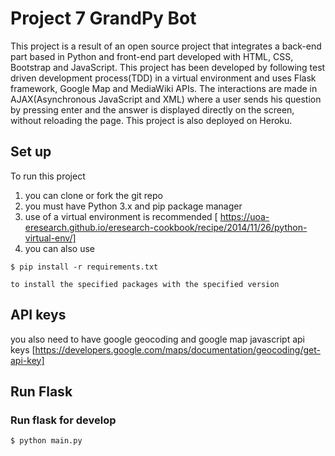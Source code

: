 # Project 7 GrandPy Bot

This project is a result of an open source project that integrates a back-end part based in Python and front-end part developed with HTML, CSS, Bootstrap and JavaScript. This project has been developed by following test driven development process(TDD) in a virtual environment and uses Flask framework, Google Map and MediaWiki APIs. The interactions are made in AJAX(Asynchronous JavaScript and XML) where a user sends his question by pressing enter and the answer is displayed directly on the screen, without reloading the page. This project is also deployed on Heroku. 

## Set up 

To run this project 
1. you can clone or fork the git repo
2. you must have Python 3.x and pip package manager
3. use of a virtual environment is recommended [ https://uoa-eresearch.github.io/eresearch-cookbook/recipe/2014/11/26/python-virtual-env/] 
4. you can also use
```
$ pip install -r requirements.txt

to install the specified packages with the specified version
``` 
## API keys 

you also need to have google geocoding and google map javascript api keys [https://developers.google.com/maps/documentation/geocoding/get-api-key]

## Run Flask
### Run flask for develop
```
$ python main.py
```
